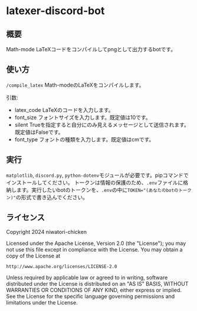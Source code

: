 # latexer-discord-bot
## 概要
Math-mode LaTeXコードをコンパイルしてpngとして出力するbotです。

## 使い方
`/compile_latex`
Math-modeのLaTeXをコンパイルします。

引数:
- latex_code LaTeXのコードを入力します。
- font_size フォントサイズを入力します。既定値は10です。
- silent Trueを指定すると自分にのみ見えるメッセージとして送信されます。既定値はFalseです。
- font_type フォントの種類を入力します。既定値はcmです。

## 実行
`matplotlib`, `discord.py`, `python-dotenv`モジュールが必要です。pipコマンドでインストールしてください。
トークンは情報の保護のため、`.env`ファイルに格納します。実行したいbotのトークンを、`.env`の中に`TOKEN="(あなたのbotのトークン)"`の形式で書き込んでください。

## ライセンス
Copyright 2024 niwatori-chicken

Licensed under the Apache License, Version 2.0 (the "License");
you may not use this file except in compliance with the License.
You may obtain a copy of the License at

    http://www.apache.org/licenses/LICENSE-2.0

Unless required by applicable law or agreed to in writing, software
distributed under the License is distributed on an "AS IS" BASIS,
WITHOUT WARRANTIES OR CONDITIONS OF ANY KIND, either express or implied.
See the License for the specific language governing permissions and
limitations under the License.
